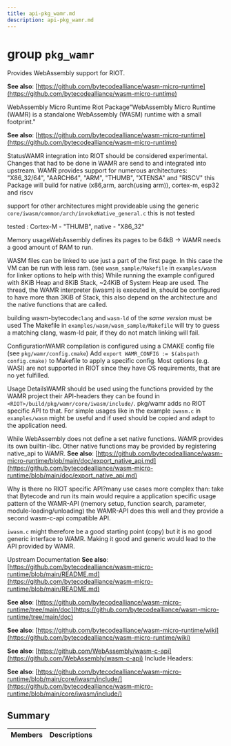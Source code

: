 ```yaml
---
title: api-pkg_wamr.md
description: api-pkg_wamr.md
---
```

# group `pkg_wamr` 

Provides WebAssembly support for RIOT.

**See also**: [https://github.com/bytecodealliance/wasm-micro-runtime](https://github.com/bytecodealliance/wasm-micro-runtime)

WebAssembly Micro Runtime Riot Package"WebAssembly Micro Runtime (WAMR) is a standalone WebAssembly (WASM)
runtime with a small footprint."

**See also**: [https://github.com/bytecodealliance/wasm-micro-runtime](https://github.com/bytecodealliance/wasm-micro-runtime)

StatusWAMR integration into RIOT should be considered experimental. Changes that had to be done in WAMR are send to and integrated into upstream. WAMR provides support for numerous architectures: "X86_32/64", "AARCH64", "ARM", "THUMB", "XTENSA" and "RISCV" this Package will build for native (x86,arm, aarch(using arm)), cortex-m, esp32 and riscv

support for other architectures might provideable using the generic `core/iwasm/common/arch/invokeNative_general.c` this is not tested

tested : Cortex-M - "THUMB", native - "X86_32"

Memory usageWebAssembly defines its pages to be 64kB -> WAMR needs a good amount of RAM to run.

WASM files can be linked to use just a part of the first page. In this case the VM can be run with less ram. (see `wasm_sample/Makefile` in `examples/wasm` for linker options to help with this) While running the example configured with 8KiB Heap and 8KiB Stack, ~24KiB of System Heap are used. The thread, the WAMR interpreter (iwasm) is executed in, should be configured to have more than 3KiB of Stack, this also depend on the architecture and the native functions that are called.

building wasm-bytecode`clang` and `wasm-ld` of the *same version* must be used The Makefile in `examples/wasm/wasm_sample/Makefile` will try to guess a matching clang, wasm-ld pair, if they do not match linking will fail.

ConfigurationWAMR compilation is configured using a CMAKE config file (see `pkg/wamr/config.cmake`) Add `export WAMR_CONFIG := $(abspath config.cmake)` to Makefile to apply a specific config. Most options (e.g. WASI) are not supported in RIOT since they have OS requirements, that are no yet fulfilled.

Usage DetailsWAMR should be used using the functions provided by the WAMR project their API-headers they can be found in `<RIOT>/build/pkg/wamr/core/iwasm/include/`. pkg/wamr adds no RIOT specific API to that. For simple usages like in the example `iwasm.c` in `examples/wasm` might be useful and if used should be copied and adapt to the application need.

While WebAssembly does not define a set native functions. WAMR provides its own builtin-libc. Other native functions may be provided by registering native_api to WAMR. 
**See also**: [https://github.com/bytecodealliance/wasm-micro-runtime/blob/main/doc/export_native_api.md](https://github.com/bytecodealliance/wasm-micro-runtime/blob/main/doc/export_native_api.md)

Why is there no RIOT specific API?many use cases more complex than: take that Bytecode and run its main would require a application specific usage pattern of the WAMR-API (memory setup, function search, parameter, module-loading/unloading) the WAMR-API does this well and they provide a second wasm-c-api compatible API.

`iwasm.c` might therefore be a good starting point (copy) but it is no good generic interface to WAMR. Making it good and generic would lead to the API provided by WAMR.

Upstream Documentation
**See also**: [https://github.com/bytecodealliance/wasm-micro-runtime/blob/main/README.md](https://github.com/bytecodealliance/wasm-micro-runtime/blob/main/README.md)

**See also**: [https://github.com/bytecodealliance/wasm-micro-runtime/tree/main/doc](https://github.com/bytecodealliance/wasm-micro-runtime/tree/main/doc)

**See also**: [https://github.com/bytecodealliance/wasm-micro-runtime/wiki](https://github.com/bytecodealliance/wasm-micro-runtime/wiki)

**See also**: [https://github.com/WebAssembly/wasm-c-api](https://github.com/WebAssembly/wasm-c-api) Include Headers: 

**See also**: [https://github.com/bytecodealliance/wasm-micro-runtime/blob/main/core/iwasm/include/](https://github.com/bytecodealliance/wasm-micro-runtime/blob/main/core/iwasm/include/)

## Summary

 Members                        | Descriptions                                
--------------------------------|---------------------------------------------

